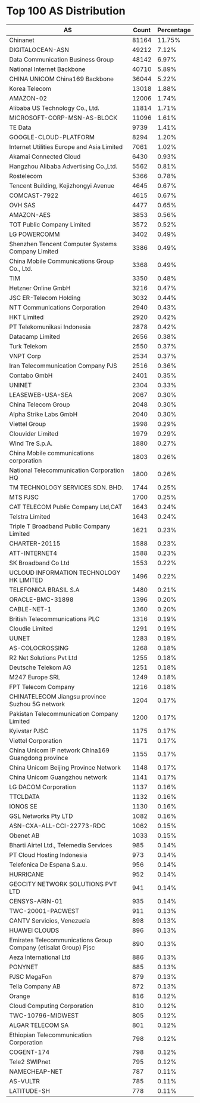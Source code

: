 # Top 100 AS Distribution
| AS | Count | Percentage |
|----|----|----|
| Chinanet | 81164 | 11.75% |
| DIGITALOCEAN-ASN | 49212 | 7.12% |
| Data Communication Business Group | 48142 | 6.97% |
| National Internet Backbone | 40710 | 5.89% |
| CHINA UNICOM China169 Backbone | 36044 | 5.22% |
| Korea Telecom | 13018 | 1.88% |
| AMAZON-02 | 12006 | 1.74% |
| Alibaba US Technology Co., Ltd. | 11814 | 1.71% |
| MICROSOFT-CORP-MSN-AS-BLOCK | 11096 | 1.61% |
| TE Data | 9739 | 1.41% |
| GOOGLE-CLOUD-PLATFORM | 8294 | 1.20% |
| Internet Utilities Europe and Asia Limited | 7061 | 1.02% |
| Akamai Connected Cloud | 6430 | 0.93% |
| Hangzhou Alibaba Advertising Co.,Ltd. | 5562 | 0.81% |
| Rostelecom | 5366 | 0.78% |
| Tencent Building, Kejizhongyi Avenue | 4645 | 0.67% |
| COMCAST-7922 | 4615 | 0.67% |
| OVH SAS | 4477 | 0.65% |
| AMAZON-AES | 3853 | 0.56% |
| TOT Public Company Limited | 3572 | 0.52% |
| LG POWERCOMM | 3402 | 0.49% |
| Shenzhen Tencent Computer Systems Company Limited | 3386 | 0.49% |
| China Mobile Communications Group Co., Ltd. | 3368 | 0.49% |
| TIM | 3350 | 0.48% |
| Hetzner Online GmbH | 3216 | 0.47% |
| JSC ER-Telecom Holding | 3032 | 0.44% |
| NTT Communications Corporation | 2940 | 0.43% |
| HKT Limited | 2920 | 0.42% |
| PT Telekomunikasi Indonesia | 2878 | 0.42% |
| Datacamp Limited | 2656 | 0.38% |
| Turk Telekom | 2550 | 0.37% |
| VNPT Corp | 2534 | 0.37% |
| Iran Telecommunication Company PJS | 2516 | 0.36% |
| Contabo GmbH | 2401 | 0.35% |
| UNINET | 2304 | 0.33% |
| LEASEWEB-USA-SEA | 2067 | 0.30% |
| China Telecom Group | 2048 | 0.30% |
| Alpha Strike Labs GmbH | 2040 | 0.30% |
| Viettel Group | 1998 | 0.29% |
| Clouvider Limited | 1979 | 0.29% |
| Wind Tre S.p.A. | 1880 | 0.27% |
| China Mobile communications corporation | 1803 | 0.26% |
| National Telecommunication Corporation HQ | 1800 | 0.26% |
| TM TECHNOLOGY SERVICES SDN. BHD. | 1744 | 0.25% |
| MTS PJSC | 1700 | 0.25% |
| CAT TELECOM Public Company Ltd,CAT | 1643 | 0.24% |
| Telstra Limited | 1643 | 0.24% |
| Triple T Broadband Public Company Limited | 1621 | 0.23% |
| CHARTER-20115 | 1588 | 0.23% |
| ATT-INTERNET4 | 1588 | 0.23% |
| SK Broadband Co Ltd | 1553 | 0.22% |
| UCLOUD INFORMATION TECHNOLOGY HK LIMITED | 1496 | 0.22% |
| TELEFONICA BRASIL S.A | 1480 | 0.21% |
| ORACLE-BMC-31898 | 1396 | 0.20% |
| CABLE-NET-1 | 1360 | 0.20% |
| British Telecommunications PLC | 1316 | 0.19% |
| Cloudie Limited | 1291 | 0.19% |
| UUNET | 1283 | 0.19% |
| AS-COLOCROSSING | 1268 | 0.18% |
| R2 Net Solutions Pvt Ltd | 1255 | 0.18% |
| Deutsche Telekom AG | 1251 | 0.18% |
| M247 Europe SRL | 1249 | 0.18% |
| FPT Telecom Company | 1216 | 0.18% |
| CHINATELECOM Jiangsu province Suzhou 5G network | 1204 | 0.17% |
| Pakistan Telecommunication Company Limited | 1200 | 0.17% |
| Kyivstar PJSC | 1175 | 0.17% |
| Viettel Corporation | 1171 | 0.17% |
| China Unicom IP network China169 Guangdong province | 1155 | 0.17% |
| China Unicom Beijing Province Network | 1148 | 0.17% |
| China Unicom Guangzhou network | 1141 | 0.17% |
| LG DACOM Corporation | 1137 | 0.16% |
| TTCLDATA | 1132 | 0.16% |
| IONOS SE | 1130 | 0.16% |
| GSL Networks Pty LTD | 1082 | 0.16% |
| ASN-CXA-ALL-CCI-22773-RDC | 1062 | 0.15% |
| Obenet AB | 1033 | 0.15% |
| Bharti Airtel Ltd., Telemedia Services | 985 | 0.14% |
| PT Cloud Hosting Indonesia | 973 | 0.14% |
| Telefonica De Espana S.a.u. | 956 | 0.14% |
| HURRICANE | 952 | 0.14% |
| GEOCITY NETWORK SOLUTIONS PVT LTD | 941 | 0.14% |
| CENSYS-ARIN-01 | 935 | 0.14% |
| TWC-20001-PACWEST | 911 | 0.13% |
| CANTV Servicios, Venezuela | 898 | 0.13% |
| HUAWEI CLOUDS | 896 | 0.13% |
| Emirates Telecommunications Group Company (etisalat Group) Pjsc | 890 | 0.13% |
| Aeza International Ltd | 886 | 0.13% |
| PONYNET | 885 | 0.13% |
| PJSC MegaFon | 879 | 0.13% |
| Telia Company AB | 872 | 0.13% |
| Orange | 816 | 0.12% |
| Cloud Computing Corporation | 810 | 0.12% |
| TWC-10796-MIDWEST | 805 | 0.12% |
| ALGAR TELECOM SA | 801 | 0.12% |
| Ethiopian Telecommunication Corporation | 798 | 0.12% |
| COGENT-174 | 798 | 0.12% |
| Tele2 SWIPnet | 795 | 0.12% |
| NAMECHEAP-NET | 787 | 0.11% |
| AS-VULTR | 785 | 0.11% |
| LATITUDE-SH | 778 | 0.11% |
